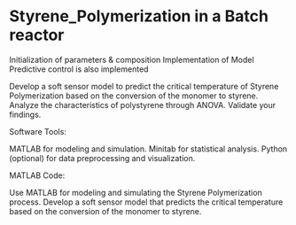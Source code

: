 # Styrene_Polymerization in a Batch reactor
Initialization of parameters & composition
Implementation of Model Predictive control is also implemented

Develop a soft sensor model to predict the critical temperature of Styrene Polymerization based on the conversion of the monomer to styrene.
Analyze the characteristics of polystyrene through ANOVA.
Validate your findings.

Software Tools:

MATLAB for modeling and simulation.
Minitab for statistical analysis.
Python (optional) for data preprocessing and visualization.

 MATLAB Code:

Use MATLAB for modeling and simulating the Styrene Polymerization process.
Develop a soft sensor model that predicts the critical temperature based on the conversion of the monomer to styrene.
